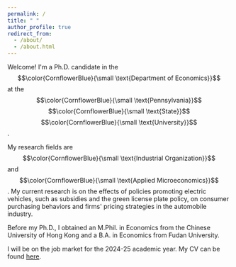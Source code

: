 ```yaml
---
permalink: /
title: " "
author_profile: true
redirect_from: 
  - /about/
  - /about.html
---
```

Welcome! I'm a Ph.D. candidate in the $$\color{CornflowerBlue}{\small \text{Department of Economics}}$$ at the $$\color{CornflowerBlue}{\small \text{Pennsylvania}}$$  $$\color{CornflowerBlue}{\small \text{State}}$$ $$\color{CornflowerBlue}{\small \text{University}}$$. 

My research fields are $$\color{CornflowerBlue}{\small \text{Industrial Organization}}$$ and $$\color{CornflowerBlue}{\small \text{Applied Microeconomics}}$$. My current research is on the effects of policies promoting electric vehicles, such as subsidies and the green license plate policy, on consumer purchasing behaviors and firms' pricing strategies in the automobile industry.

Before my Ph.D., I obtained an M.Phil. in Economics from the Chinese University of Hong Kong and a B.A. in Economics from Fudan University.

I will be on the job market for the 2024-25 academic year. My CV can be found [here](https://wendy-wentian.github.io/files/Wen_Tian_PSU_CV.pdf). 

<!-- I received my M.Phil. in economics from CUHK, Hong Kong in 2019, and my B.A. in economics from Fudan University, China in 2016. -->

<!-- In my [Job Market Paper](), I develop a two-stage discrete choice model to estimate the demand for electric vehicles (EVs) under EV-promoting policies and conduct counterfactual analysis to study the welfare impacts of these policies in China.-->

<!--
Current Research
======
-->
